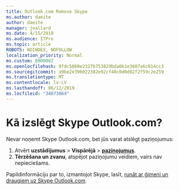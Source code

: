 ```yaml
---
title: Outlook.com Remove Skype
ms.author: daeite
author: daeite
manager: joallard
ms.date: 4/15/2019
ms.audience: ITPro
ms.topic: article
ROBOTS: NOINDEX, NOFOLLOW
localization_priority: Normal
ms.custom: 8000082
ms.openlocfilehash: 9fdc5860e2327b753829bda0b1e3687a6c014cc3
ms.sourcegitcommit: a9be2e396022382e92cf40c0d0d82f2f59c2e259
ms.translationtype: MT
ms.contentlocale: lv-LV
ms.lasthandoff: 06/12/2019
ms.locfileid: "34873864"
---
```

# <a name="how-do-i-turn-off-skype-in-outlookcom"></a>Kā izslēgt Skype Outlook.com?

Nevar noņemt Skype Outlook.com, bet jūs varat atslēgt paziņojumus:

1. Atvērt **uzstādījumus** > **Vispārējā** > **[paziņojumus](https://outlook.live.com/mail/options/general/notifications)**. 
2. **Tērzēšana un zvanu**, atspējot paziņojumu veidiem, vairs nav nepieciešams.

Papildinformāciju par to, izmantojot Skype, lasīt, [runāt ar ģimeni un draugiem uz Skype Outlook.com](https://support.office.com/article/83c6a5b1-3921-479c-b9e9-e753ce59c1fa).